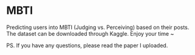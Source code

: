 # MBTI
Predicting users into MBTI (Judging vs. Perceiving) based on their posts. The dataset can be downloaded through Kaggle. Enjoy your time ~

PS. If you have any questions, please read the paper I uploaded. 
